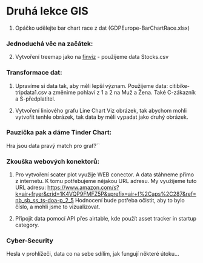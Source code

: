 # Druhá lekce GIS

1) Opáčko udělejte bar chart race z dat (GDPEurope-BarChartRace.xlsx)

### Jednoduchá věc na začátek:

2) Vytvoření treemap jako na [finviz](https://finviz.com/map.ashx) - použijeme data Stocks.csv

### Transformace dat:

1) Upravíme si data tak, aby měli lepší význam.
Použijeme data: citibike-tripdata1.csv a změnime pohlaví z 1 a 2 na Muž a Žena. Také C-zákazník a S-předplatitel.

2) Vytvoření liniového grafu Line Chart
Viz obrázek, tak abychom mohli vytvořit tenhle obrázek, tak data by měli vypadat jako druhý obrázek.


### Pauzička pak a dáme Tinder Chart:
Hra jsou data pravý match pro graf?``

### Zkouška webových konektorů: 

1) Pro vytvoření scater plot využije WEB conector. A data stáhneme přímo z internetu. K tomu potřebujeme nějakou URL adresu.
My využijeme tuto URL adresu: https://www.amazon.com/s?k=air+fryer&crid=1K4VQP9FMFZ5P&sprefix=air+f%2Caps%2C287&ref=nb_sb_ss_ts-doa-p_2_5
Hodnocení bude potřeba očistit, aby to bylo číslo, a mohli jsme to vizualizovat.

2) Připojit data pomocí API přes airtable, kde použít asset tracker in startup category.


### Cyber-Security
Hesla v prohlížeči, data co na sebe sdílím, jak fungují některé útoku...
